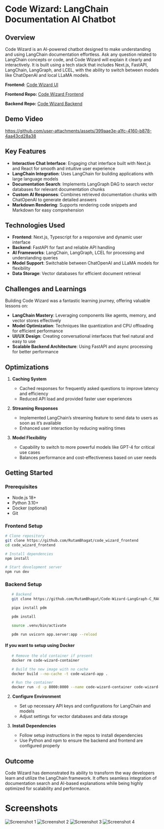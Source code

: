 # Code Wizard: LangChain Documentation AI Chatbot

## Overview

Code Wizard is an AI-powered chatbot designed to make understanding and using LangChain documentation effortless. Ask any question related to LangChain concepts or code, and Code Wizard will explain it clearly and interactively. It is built using a tech stack that includes Next.js, FastAPI, LangChain, LangGraph, and LCEL, with the ability to switch between models like ChatOpenAI and local LLaMA models.

**Frontend:** [Code Wizard UI](https://code-wizard-frontend.vercel.app/)

**Frontend Repo:** [Code Wizard Frontend](https://github.com/RutamBhagat/code_wizard_frontend)

**Backend Repo:** [Code Wizard Backend](https://github.com/RutamBhagat/Code-Wizard-LangGraph-C_RAG)

## Demo Video

https://github.com/user-attachments/assets/399aae3e-a1fc-4160-b878-4aa43cd28a38

## Key Features

- **Interactive Chat Interface**: Engaging chat interface built with Next.js and React for smooth and intuitive user experience
- **LangChain Integration**: Uses LangChain for building applications with large language models
- **Documentation Search**: Implements LangGraph DAG to search vector databases for relevant documentation chunks
- **Custom AI Responses**: Combines retrieved documentation chunks with ChatOpenAI to generate detailed answers
- **Markdown Rendering**: Supports rendering code snippets and Markdown for easy comprehension

## Technologies Used

- **Frontend**: Next.js, Typescript for a responsive and dynamic user interface
- **Backend**: FastAPI for fast and reliable API handling
- **AI Frameworks**: LangChain, LangGraph, LCEL for processing and understanding queries
- **Model Support**: Switchable between ChatOpenAI and LLaMA models for flexibility
- **Data Storage**: Vector databases for efficient document retrieval

## Challenges and Learnings

Building Code Wizard was a fantastic learning journey, offering valuable lessons on:

- **LangChain Mastery**: Leveraging components like agents, memory, and vector stores effectively
- **Model Optimization**: Techniques like quantization and CPU offloading for efficient performance
- **UI/UX Design**: Creating conversational interfaces that feel natural and easy to use
- **Scalable Backend Architecture**: Using FastAPI and async processing for better performance

## Optimizations

1. **Caching System**

   - Cached responses for frequently asked questions to improve latency and efficiency
   - Reduced API load and provided faster user experiences

2. **Streaming Responses**

   - Implemented LangChain’s streaming feature to send data to users as soon as it’s available
   - Enhanced user interaction by reducing waiting times

3. **Model Flexibility**
   - Capability to switch to more powerful models like GPT-4 for critical use cases
   - Balances performance and cost-effectiveness based on user needs

## Getting Started

### Prerequisites

- Node.js 18+
- Python 3.10+
- Docker (optional)
- Git

### Frontend Setup

```bash
# Clone repository
git clone https://github.com/RutamBhagat/code_wizard_frontend
cd code_wizard_frontend

# Install dependencies
npm install

# Start development server
npm run dev
```

### Backend Setup

```bash
   # Backend
   git clone https://github.com/RutamBhagat/Code-Wizard-LangGraph-C_RAG

   pipx install pdm

   pdm install

   source .venv/bin/activate

   pdm run uvicorn app.server:app --reload
```

#### If you want to setup using Docker

```bash
   # Remove the old container if present
   docker rm code-wizard-container

   # Build the new image with no cache
   docker build --no-cache -t code-wizard-app .

   # Run the container
   docker run -d -p 8000:8000 --name code-wizard-container code-wizard-app
```

2. **Configure Environment**

   - Set up necessary API keys and configurations for LangChain and models
   - Adjust settings for vector databases and data storage

3. **Install Dependencies**
   - Follow setup instructions in the repos to install dependencies
   - Use Python and npm to ensure the backend and frontend are configured properly

## Outcome

Code Wizard has demonstrated its ability to transform the way developers learn and utilize the LangChain framework. It offers seamless integration of documentation search and AI-based explanations while being highly optimized for scalability and performance.

# Screenshots

![Screenshot 1](https://github.com/user-attachments/assets/85720540-b534-4907-bfe3-da125306e684)
![Screenshot 2](https://github.com/user-attachments/assets/f798dff9-eae2-4818-b0f9-620ea596e034)
![Screenshot 3](https://github.com/user-attachments/assets/288af3ed-bc70-4191-9bf6-b00c8f44fdd2)
![Screenshot 4](https://github.com/user-attachments/assets/e31b8075-d5ef-4a28-a113-37fc9f8c2842)
